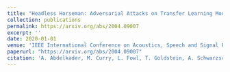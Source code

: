 ```yaml
---
title: "Headless Horseman: Adversarial Attacks on Transfer Learning Models."
collection: publications
permalink: https://arxiv.org/abs/2004.09007
excerpt: ''
date: 2020-01-01
venue: 'IEEE International Conference on Acoustics, Speech and Signal Processing (ICASSP)'
paperurl: "https://arxiv.org/abs/2004.09007"
citation: 'A. Abdelkader, M. Curry, L. Fowl, T. Goldstein, A. Schwarzschild, M. Shu, C. Studer, C. Zhu, ICASSP, 2020'
---
```

